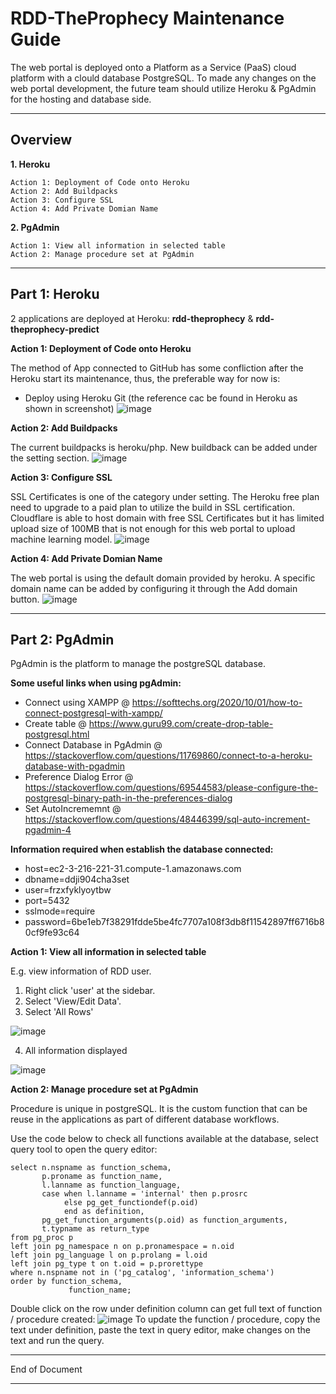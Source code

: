 # RDD-TheProphecy Maintenance Guide

The web portal is deployed onto a Platform as a Service (PaaS) cloud platform with a clould database PostgreSQL. To made any changes on the web portal development, the future team should utilize Heroku & PgAdmin for the hosting and database side.

____________________________________________________
## Overview
**1. Heroku**

    Action 1: Deployment of Code onto Heroku
    Action 2: Add Buildpacks
    Action 3: Configure SSL
    Action 4: Add Private Domian Name

**2. PgAdmin**

    Action 1: View all information in selected table
    Action 2: Manage procedure set at PgAdmin
____________________________________________________

## Part 1: Heroku

2 applications are deployed at Heroku: **rdd-theprophecy** & **rdd-theprophecy-predict**

**Action 1: Deployment of Code onto Heroku**

The method of App connected to GitHub has some confliction after the Heroku start its maintenance, thus, the preferable way for now is:
- Deploy using Heroku Git (the reference cac be found in Heroku as shown in screenshot)
![image](https://user-images.githubusercontent.com/34600547/168775595-e82aa80f-fd98-4b95-a407-82f658f2ccc9.png)

**Action 2: Add Buildpacks**

The current buildpacks is heroku/php. New buildback can be added under the setting section.
![image](https://user-images.githubusercontent.com/34600547/168776033-386e23f1-3b40-4347-b891-76b9fe43ced3.png)

**Action 3: Configure SSL**

SSL Certificates is one of the category under setting. The Heroku free plan need to upgrade to a paid plan to utilize the build in SSL certification. Cloudflare is able to host domain with free SSL Certificates but it has limited upload size of 100MB that is not enough for this web portal to upload machine learning model.
![image](https://user-images.githubusercontent.com/34600547/168777568-7de1336a-cf65-4353-9bff-7ab08f6576a6.png)

**Action 4: Add Private Domian Name**

The web portal is using the default domain provided by heroku. A specific domain name can be added by configuring it through the Add domain button.
![image](https://user-images.githubusercontent.com/34600547/168778170-5dbb1460-27a8-4ea3-8ed0-5f5962cf89ae.png)
____________________________________________________

## Part 2: PgAdmin

PgAdmin is the platform to manage the postgreSQL database. 

**Some useful links when using pgAdmin:**
* Connect using XAMPP @ https://softtechs.org/2020/10/01/how-to-connect-postgresql-with-xampp/
* Create table @ https://www.guru99.com/create-drop-table-postgresql.html
* Connect Database in PgAdmin @ https://stackoverflow.com/questions/11769860/connect-to-a-heroku-database-with-pgadmin
* Preference Dialog Error @ https://stackoverflow.com/questions/69544583/please-configure-the-postgresql-binary-path-in-the-preferences-dialog
* Set AutoIncrememnt @ https://stackoverflow.com/questions/48446399/sql-auto-increment-pgadmin-4

**Information required when establish the database connected:**
* host=ec2-3-216-221-31.compute-1.amazonaws.com
* dbname=ddji904cha3set
* user=frzxfyklyoytbw
* port=5432
* sslmode=require
* password=6be1eb7f38291fdde5be4fc7707a108f3db8f11542897ff6716b80cf9fe93c64

**Action 1: View all information in selected table**

E.g. view information of RDD user.
1. Right click 'user' at the sidebar.
2. Select 'View/Edit Data'.
3. Select 'All Rows'

![image](https://user-images.githubusercontent.com/34600547/169373619-468541a5-ceb3-4e41-8940-a49bbf7a6796.png)

4. All information displayed

![image](https://user-images.githubusercontent.com/34600547/169374306-d1bae7d9-98d1-4ad4-8ef0-730b0eb83a3d.png)


**Action 2: Manage procedure set at PgAdmin**

Procedure is unique in postgreSQL. It is the custom function that can be reuse in the applications as part of different database workflows. 


Use the code below to check all functions available at the database, select query tool to open the query editor:
```
select n.nspname as function_schema,
       p.proname as function_name,
       l.lanname as function_language,
       case when l.lanname = 'internal' then p.prosrc
            else pg_get_functiondef(p.oid)
            end as definition,
       pg_get_function_arguments(p.oid) as function_arguments,
       t.typname as return_type
from pg_proc p
left join pg_namespace n on p.pronamespace = n.oid
left join pg_language l on p.prolang = l.oid
left join pg_type t on t.oid = p.prorettype 
where n.nspname not in ('pg_catalog', 'information_schema')
order by function_schema,
             function_name;
```
Double click on the row under definition column can get full text of function / procedure created:
![image](https://user-images.githubusercontent.com/34600547/169373181-b2c371a0-8785-4691-8f48-bd28cc3295ed.png)
To update the function / procedure, copy the text under definition, paste the text in query editor, make changes on the text and run the query.
____________________________________________________
End of Document
____________________________________________________
